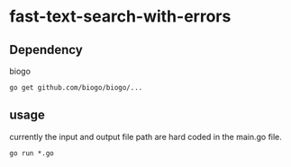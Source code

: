 # fast-text-search-with-errors


## Dependency
biogo

~~~
go get github.com/biogo/biogo/...
~~~

## usage

currently the input and output file path are hard coded in the main.go file.

~~~
go run *.go
~~~
